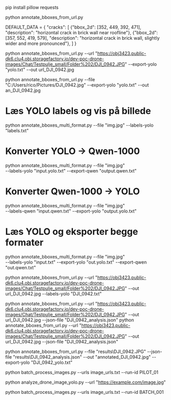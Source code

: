 
pip install pillow requests

python annotate_bboxes_from_url.py


DEFAULT_DATA = {
    "cracks": [
        {"bbox_2d": [352, 449, 392, 471], "description": "horizontal crack in brick wall near roofline"},
        {"bbox_2d": [357, 552, 419, 579], "description": "horizontal crack in brick wall, slightly wider and more pronounced"},
    ]
}


python annotate_bboxes_from_url.py --url "https://obj3423.public-dk6.clu4.obj.storagefactory.io/dev-poc-drone-images/Chat/Testpulje_small/Folder%202/DJI_0942.JPG" --export-yolo "yolo.txt" --out url_DJI_0942.jpg


python annotate_bboxes_from_url.py --file "C:/Users/rico/Pictures/DJI_0942.jpg" --export-yolo "yolo.txt" --out an_DJI_0942.jpg


# Læs YOLO labels og vis på billede
python annotate_bboxes_multi_format.py --file "img.jpg" --labels-yolo "labels.txt"

# Konverter YOLO → Qwen-1000
python annotate_bboxes_multi_format.py --file "img.jpg" \
  --labels-yolo "input.yolo.txt" --export-qwen "output.qwen.txt"

# Konverter Qwen-1000 → YOLO
python annotate_bboxes_multi_format.py --file "img.jpg" \
  --labels-qwen "input.qwen.txt" --export-yolo "output.yolo.txt"

# Læs YOLO og eksporter begge formater
python annotate_bboxes_multi_format.py --file "img.jpg" \
  --labels-yolo "input.txt" --export-yolo "out.yolo.txt" --export-qwen "out.qwen.txt"

  python annotate_bboxes_from_url.py --url "https://obj3423.public-dk6.clu4.obj.storagefactory.io/dev-poc-drone-images/Chat/Testpulje_small/Folder%202/DJI_0942.JPG" --out url_DJI_0942.jpg --labels-yolo "DJI_0942.txt"

python  annotate_bboxes_from_url.py  --url "https://obj3423.public-dk6.clu4.obj.storagefactory.io/dev-poc-drone-images/Chat/Testpulje_small/Folder%202/DJI_0942.JPG" --out url_DJI_0942.jpg  --json-file "DJI_0942_analysis.json"
python  annotate_bboxes_from_url.py  --url "https://obj3423.public-dk6.clu4.obj.storagefactory.io/dev-poc-drone-images/Chat/Testpulje_small/Folder%202/DJI_0942.JPG" --out url_DJI_0942.jpg --json-file "DJI_0942_analysis.json"

python annotate_bboxes_from_url.py  --file "results\DJI_0942.JPG"        --json-file "results\DJI_0942_analysis.json"        --out "annotated_DJI_0942.jpg"        --export-yolo "DJI_0942_yolo.txt"

python batch_process_images.py --urls image_urls.txt --run-id PILOT_01



python analyze_drone_image_yolo.py --url "https://example.com/image.jpg"

python batch_process_images.py --urls image_urls.txt --run-id BATCH_001